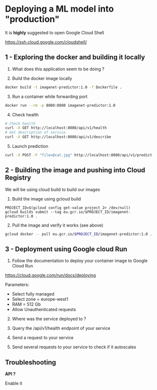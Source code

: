 # Deploying a ML model into "production"

It is **highly** suggested to open Google Cloud Shell

https://ssh.cloud.google.com/cloudshell/

## 1 - Exploring the docker and building it locally

1. What does this application seem to be doing ?

2. Build the docker image locally

```bash
docker build -t imagenet-predictor:1.0 -f Dockerfile .
```

3. Run a container while forwarding port

```bash
docker run --rm -p 8080:8080 imagenet-predictor:1.0
```

4. Check health 
```bash
# Check health
curl -X GET http://localhost:8080/api/v1/health
# Get description of service
curl -X GET http://localhost:8080/api/v1/describe
```
5. Launch prediction

```bash
curl -X POST -F "file=@cat.jpg" http://localhost:8080/api/v1/predict
```

## 2 - Building the image and pushing into Cloud Registry

We will be using cloud build to build our images

1. Build the image using gcloud build
```
PROJECT_ID=$(gcloud config get-value project 2> /dev/null)
gcloud builds submit --tag eu.gcr.io/$PROJECT_ID/imagenet-predictor:1.0 .
```
2. Pull the image and verify it works (see above)

```bash
gcloud docker -- pull eu.gcr.io/$PROJECT_ID/imagenet-predictor:1.0 .
```

## 3 - Deployment using Google cloud Run

1. Follow the documentation to deploy your container image to Google Cloud Run

https://cloud.google.com/run/docs/deploying

Parameters:
- Select fully managed
- Select zone = europe-west1
- RAM = 512 Gb
- Allow Unauthenticated requests

2. Where was the service deployed to ? 

3. Query the /api/v1/health endpoint of your service

4. Send a request to your service

5. Send several requests to your service to check if it autoscales


## Troubleshooting

**API ?**

Enable it
